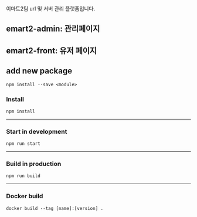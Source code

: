 이마트2팀 url 및 서버 관리 플랫폼입니다.

## emart2-admin: 관리페이지

## emart2-front: 유저 페이지

## add new package

`npm install --save <module>`

### Install

`npm install`

---

### Start in development

`npm run start`

---

### Build in production

`npm run build`

---

### Docker build

`docker build --tag [name]:[version] .`
